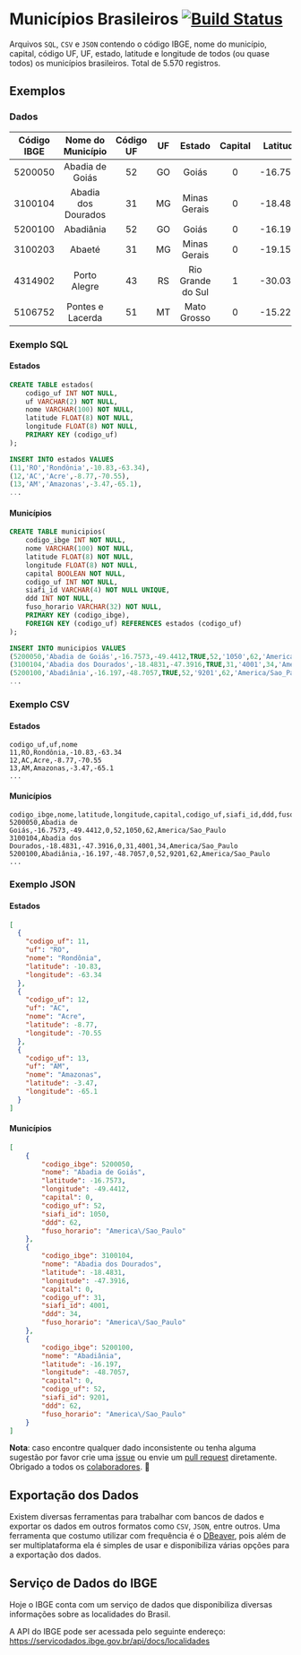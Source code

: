 # Municípios Brasileiros [![Build Status](https://travis-ci.org/kelvins/Municipios-Brasileiros.svg?branch=master)](https://travis-ci.org/kelvins/Municipios-Brasileiros)

Arquivos `SQL`, `CSV` e `JSON` contendo o código IBGE, nome do município, capital, código UF, UF, estado, latitude e longitude de todos (ou quase todos) os municípios brasileiros. Total de 5.570 registros.

## Exemplos

### Dados

| Código IBGE |  Nome do Município  | Código UF | UF |       Estado      | Capital | Latitude | Longitude | Código Siafi | DDD |     Fuso Horário    |
|:-----------:|:-------------------:|:---------:|:--:|:-----------------:|:-------:|:--------:|:---------:|:------------:|:---:|:-------------------:|
|   5200050   | Abadia de Goiás     |     52    | GO | Goiás             |    0    | -16.7573 |  -49.4412 |     1050     |  62 | America/Sao_Paulo   |
|   3100104   | Abadia dos Dourados |     31    | MG | Minas Gerais      |    0    | -18.4831 |  -47.3916 |     4001     |  34 | America/Sao_Paulo   |
|   5200100   | Abadiânia           |     52    | GO | Goiás             |    0    | -16.1970 |  -48.7057 |     9201     |  62 | America/Sao_Paulo   |
|   3100203   | Abaeté              |     31    | MG | Minas Gerais      |    0    | -19.1551 |  -45.4444 |     4003     |  37 | America/Sao_Paulo   |
|   4314902   | Porto Alegre        |     43    | RS | Rio Grande do Sul |    1    | -30.0318 |  -51.2065 |     8801     |  51 | America/Sao_Paulo   |
|   5106752   | Pontes e Lacerda    |     51    | MT | Mato Grosso       |    0    | -15.2219 |  -59.3435 |     8999     |  65 | America/Porto_Velho |

### Exemplo SQL

#### Estados

```sql
CREATE TABLE estados(
    codigo_uf INT NOT NULL,
    uf VARCHAR(2) NOT NULL,
    nome VARCHAR(100) NOT NULL,
    latitude FLOAT(8) NOT NULL,
    longitude FLOAT(8) NOT NULL,
    PRIMARY KEY (codigo_uf)
);

INSERT INTO estados VALUES
(11,'RO','Rondônia',-10.83,-63.34),
(12,'AC','Acre',-8.77,-70.55),
(13,'AM','Amazonas',-3.47,-65.1),
...
```

#### Municípios

```sql
CREATE TABLE municipios(
    codigo_ibge INT NOT NULL,
    nome VARCHAR(100) NOT NULL,
    latitude FLOAT(8) NOT NULL,
    longitude FLOAT(8) NOT NULL,
    capital BOOLEAN NOT NULL,
    codigo_uf INT NOT NULL,
    siafi_id VARCHAR(4) NOT NULL UNIQUE,
    ddd INT NOT NULL,
    fuso_horario VARCHAR(32) NOT NULL,
    PRIMARY KEY (codigo_ibge),
    FOREIGN KEY (codigo_uf) REFERENCES estados (codigo_uf)
);

INSERT INTO municipios VALUES
(5200050,'Abadia de Goiás',-16.7573,-49.4412,TRUE,52,'1050',62,'America/Sao_Paulo'),
(3100104,'Abadia dos Dourados',-18.4831,-47.3916,TRUE,31,'4001',34,'America/Sao_Paulo'),
(5200100,'Abadiânia',-16.197,-48.7057,TRUE,52,'9201',62,'America/Sao_Paulo'),
...
```

### Exemplo CSV

#### Estados

```csv
codigo_uf,uf,nome
11,RO,Rondônia,-10.83,-63.34
12,AC,Acre,-8.77,-70.55
13,AM,Amazonas,-3.47,-65.1
...
```

#### Municípios

```csv
codigo_ibge,nome,latitude,longitude,capital,codigo_uf,siafi_id,ddd,fuso_horario
5200050,Abadia de Goiás,-16.7573,-49.4412,0,52,1050,62,America/Sao_Paulo
3100104,Abadia dos Dourados,-18.4831,-47.3916,0,31,4001,34,America/Sao_Paulo
5200100,Abadiânia,-16.197,-48.7057,0,52,9201,62,America/Sao_Paulo
...
```

### Exemplo JSON

#### Estados

```json
[
  {
    "codigo_uf": 11,
    "uf": "RO",
    "nome": "Rondônia",
    "latitude": -10.83,
    "longitude": -63.34
  },
  {
    "codigo_uf": 12,
    "uf": "AC",
    "nome": "Acre",
    "latitude": -8.77,
    "longitude": -70.55
  },
  {
    "codigo_uf": 13,
    "uf": "AM",
    "nome": "Amazonas",
    "latitude": -3.47,
    "longitude": -65.1
  }
]
```

#### Municípios

```json
[
    {
        "codigo_ibge": 5200050,
        "nome": "Abadia de Goiás",
        "latitude": -16.7573,
        "longitude": -49.4412,
        "capital": 0,
        "codigo_uf": 52,
        "siafi_id": 1050,
        "ddd": 62,
        "fuso_horario": "America\/Sao_Paulo"
    },
    {
        "codigo_ibge": 3100104,
        "nome": "Abadia dos Dourados",
        "latitude": -18.4831,
        "longitude": -47.3916,
        "capital": 0,
        "codigo_uf": 31,
        "siafi_id": 4001,
        "ddd": 34,
        "fuso_horario": "America\/Sao_Paulo"
    },
    {
        "codigo_ibge": 5200100,
        "nome": "Abadiânia",
        "latitude": -16.197,
        "longitude": -48.7057,
        "capital": 0,
        "codigo_uf": 52,
        "siafi_id": 9201,
        "ddd": 62,
        "fuso_horario": "America\/Sao_Paulo"
    }
]
```

**Nota**: caso encontre qualquer dado inconsistente ou tenha alguma sugestão por favor crie uma [issue](https://github.com/kelvins/Municipios-Brasileiros/issues) ou envie um [pull request](https://github.com/kelvins/Municipios-Brasileiros/pulls) diretamente. Obrigado a todos os [colaboradores](https://github.com/kelvins/Municipios-Brasileiros/graphs/contributors). :raised_hands:

## Exportação dos Dados

Existem diversas ferramentas para trabalhar com bancos de dados e exportar os dados em outros formatos como `CSV`, `JSON`, entre outros.
Uma ferramenta que costumo utilizar com frequência é o [DBeaver](https://dbeaver.io/), pois além de ser multiplataforma ela é simples de usar e disponibiliza várias opções para a exportação dos dados.

## Serviço de Dados do IBGE

Hoje o IBGE conta com um serviço de dados que disponibiliza diversas informações sobre as localidades do Brasil.

A API do IBGE pode ser acessada pelo seguinte endereço: https://servicodados.ibge.gov.br/api/docs/localidades
